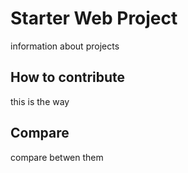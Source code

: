 # Starter Web Project
information about projects
## How to contribute
this is the way
## Compare
compare betwen them
